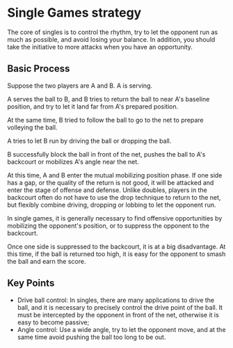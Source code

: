 # Single Games strategy

The core of singles is to control the rhythm, try to let the opponent run as much as possible, and avoid losing your balance. In addition, you should take the initiative to more attacks when you have an opportunity.

## Basic Process

Suppose the two players are A and B. A is serving.

A serves the ball to B, and B tries to return the ball to near A's baseline position, and try to let it land far from A's prepared position.

At the same time, B tried to follow the ball to go to the net to prepare volleying the ball.

A tries to let B run by driving the ball or dropping the ball.

B successfully block the ball in front of the net, pushes the ball to A's backcourt or mobilizes A's angle near the net.

At this time, A and B enter the mutual mobilizing position phase. If one side has a gap, or the quality of the return is not good, it will be attacked and enter the stage of offense and defense. Unlike doubles, players in the backcourt often do not have to use the drop technique to return to the net, but flexibly combine driving, dropping or lobbing to let the opponent run.

In single games, it is generally necessary to find offensive opportunities by mobilizing the opponent's position, or to suppress the opponent to the backcourt.

Once one side is suppressed to the backcourt, it is at a big disadvantage. At this time, if the ball is returned too high, it is easy for the opponent to smash the ball and earn the score.

## Key Points

* Drive ball control: In singles, there are many applications to drive the ball, and it is necessary to precisely control the drive point of the ball. It must be intercepted by the opponent in front of the net, otherwise it is easy to become passive;
* Angle control: Use a wide angle, try to let the opponent move, and at the same time avoid pushing the ball too long to be out.
